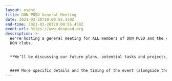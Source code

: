 ```yaml
---
layout: event
title: DON PUSD General Meeting
date: 2021-03-20T19:00:55.439Z
end-time: 2021-03-20T20:00:55.458Z
event-url: https://www.donpusd.org
description: >-
  We're hosting a general meeting for ALL members of DON PUSD and the various
  DON clubs.


  **We’ll be discussing our future plans, potential tasks and projects, and new leadership positions and opportunities!**


  #### More specific details and the timing of the event (alongside the Zoom link/meeting information) will be uploaded in the coming weeks. Stay tuned — we're excited to see you!
---
```

